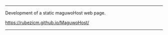 **********************************************************************************************

Development of a static maguwoHost web page.

https://rubezicm.github.io/MaguwoHost/

**********************************************************************************************
